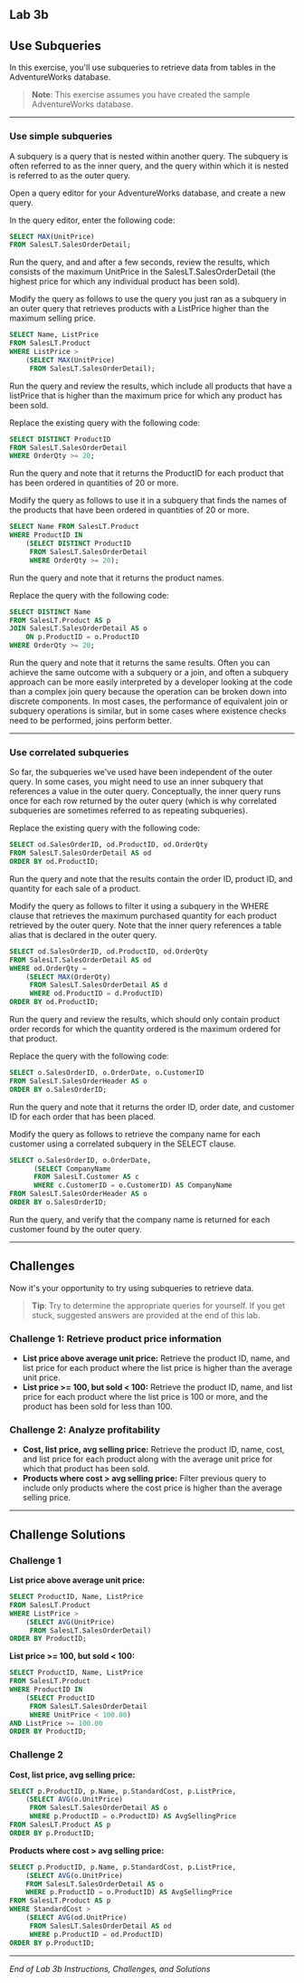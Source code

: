 ## Lab 3b

## Use Subqueries

In this exercise, you'll use subqueries to retrieve data from tables in the AdventureWorks database.

> **Note**: This exercise assumes you have created the sample AdventureWorks database.

---

### Use simple subqueries

A subquery is a query that is nested within another query. The subquery is often referred to as the inner query, and the query within which it is nested is referred to as the outer query.

Open a query editor for your AdventureWorks database, and create a new query.

In the query editor, enter the following code:

```sql
SELECT MAX(UnitPrice)
FROM SalesLT.SalesOrderDetail;
```

Run the query, and and after a few seconds, review the results, which consists of the maximum UnitPrice in the SalesLT.SalesOrderDetail (the highest price for which any individual product has been sold).

Modify the query as follows to use the query you just ran as a subquery in an outer query that retrieves products with a ListPrice higher than the maximum selling price.

```sql
SELECT Name, ListPrice
FROM SalesLT.Product
WHERE ListPrice >
    (SELECT MAX(UnitPrice)
     FROM SalesLT.SalesOrderDetail);
```

Run the query and review the results, which include all products that have a listPrice that is higher than the maximum price for which any product has been sold.

Replace the existing query with the following code:

```sql
SELECT DISTINCT ProductID
FROM SalesLT.SalesOrderDetail
WHERE OrderQty >= 20;
```

Run the query and note that it returns the ProductID for each product that has been ordered in quantities of 20 or more.

Modify the query as follows to use it in a subquery that finds the names of the products that have been ordered in quantities of 20 or more.

```sql
SELECT Name FROM SalesLT.Product
WHERE ProductID IN
    (SELECT DISTINCT ProductID
     FROM SalesLT.SalesOrderDetail
     WHERE OrderQty >= 20);
```

Run the query and note that it returns the product names.

Replace the query with the following code:

```sql
SELECT DISTINCT Name
FROM SalesLT.Product AS p
JOIN SalesLT.SalesOrderDetail AS o
    ON p.ProductID = o.ProductID
WHERE OrderQty >= 20;
```

Run the query and note that it returns the same results. Often you can achieve the same outcome with a subquery or a join, and often a subquery approach can be more easily interpreted by a developer looking at the code than a complex join query because the operation can be broken down into discrete components. In most cases, the performance of equivalent join or subquery operations is similar, but in some cases where existence checks need to be performed, joins perform better.

---

### Use correlated subqueries

So far, the subqueries we've used have been independent of the outer query. In some cases, you might need to use an inner subquery that references a value in the outer query. Conceptually, the inner query runs once for each row returned by the outer query (which is why correlated subqueries are sometimes referred to as repeating subqueries).

Replace the existing query with the following code:

```sql
SELECT od.SalesOrderID, od.ProductID, od.OrderQty
FROM SalesLT.SalesOrderDetail AS od
ORDER BY od.ProductID;
```

Run the query and note that the results contain the order ID, product ID, and quantity for each sale of a product.

Modify the query as follows to filter it using a subquery in the WHERE clause that retrieves the maximum purchased quantity for each product retrieved by the outer query. Note that the inner query references a table alias that is declared in the outer query.

```sql
SELECT od.SalesOrderID, od.ProductID, od.OrderQty
FROM SalesLT.SalesOrderDetail AS od
WHERE od.OrderQty =
    (SELECT MAX(OrderQty)
     FROM SalesLT.SalesOrderDetail AS d
     WHERE od.ProductID = d.ProductID)
ORDER BY od.ProductID;
```

Run the query and review the results, which should only contain product order records for which the quantity ordered is the maximum ordered for that product.

Replace the query with the following code:

```sql
SELECT o.SalesOrderID, o.OrderDate, o.CustomerID
FROM SalesLT.SalesOrderHeader AS o
ORDER BY o.SalesOrderID;
```

Run the query and note that it returns the order ID, order date, and customer ID for each order that has been placed.

Modify the query as follows to retrieve the company name for each customer using a correlated subquery in the SELECT clause.

```sql
SELECT o.SalesOrderID, o.OrderDate,
      (SELECT CompanyName
      FROM SalesLT.Customer AS c
      WHERE c.CustomerID = o.CustomerID) AS CompanyName
FROM SalesLT.SalesOrderHeader AS o
ORDER BY o.SalesOrderID;
```

Run the query, and verify that the company name is returned for each customer found by the outer query.

---

## Challenges

Now it's your opportunity to try using subqueries to retrieve data.

> **Tip**: Try to determine the appropriate queries for yourself. If you get stuck, suggested answers are provided at the end of this lab.

### Challenge 1: Retrieve product price information

* **List price above average unit price:** Retrieve the product ID, name, and list price for each product where the list price is higher than the average unit price.
* **List price >= 100, but sold < 100:** Retrieve the product ID, name, and list price for each product where the list price is 100 or more, and the product has been sold for less than 100.

### Challenge 2: Analyze profitability

* **Cost, list price, avg selling price:** Retrieve the product ID, name, cost, and list price for each product along with the average unit price for which that product has been sold.
* **Products where cost > avg selling price:** Filter previous query to include only products where the cost price is higher than the average selling price.

---

## Challenge Solutions

### Challenge 1

**List price above average unit price:**

```sql
SELECT ProductID, Name, ListPrice
FROM SalesLT.Product
WHERE ListPrice >
    (SELECT AVG(UnitPrice)
     FROM SalesLT.SalesOrderDetail)
ORDER BY ProductID;
```

**List price >= 100, but sold < 100:**

```sql
SELECT ProductID, Name, ListPrice
FROM SalesLT.Product
WHERE ProductID IN
    (SELECT ProductID
     FROM SalesLT.SalesOrderDetail
     WHERE UnitPrice < 100.00)
AND ListPrice >= 100.00
ORDER BY ProductID;
```

### Challenge 2

**Cost, list price, avg selling price:**

```sql
SELECT p.ProductID, p.Name, p.StandardCost, p.ListPrice,
    (SELECT AVG(o.UnitPrice)
     FROM SalesLT.SalesOrderDetail AS o
     WHERE p.ProductID = o.ProductID) AS AvgSellingPrice
FROM SalesLT.Product AS p
ORDER BY p.ProductID;
```

**Products where cost > avg selling price:**

```sql
SELECT p.ProductID, p.Name, p.StandardCost, p.ListPrice,
    (SELECT AVG(o.UnitPrice)
    FROM SalesLT.SalesOrderDetail AS o
    WHERE p.ProductID = o.ProductID) AS AvgSellingPrice
FROM SalesLT.Product AS p
WHERE StandardCost >
    (SELECT AVG(od.UnitPrice)
     FROM SalesLT.SalesOrderDetail AS od
     WHERE p.ProductID = od.ProductID)
ORDER BY p.ProductID;
```

---

*End of Lab 3b Instructions, Challenges, and Solutions*
